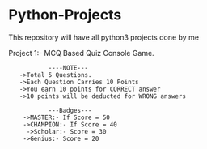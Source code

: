 # Python-Projects
This repository will have all python3 projects done by me

Project 1:- MCQ Based Quiz Console Game.
               
               
               
               ----NOTE---
       ->Total 5 Questions.
       ->Each Question Carries 10 Points
       ->You earn 10 points for CORRECT answer
       ->10 points will be deducted for WRONG answers

               ---Badges---
        ->MASTER:- If Score = 50
        ->CHAMPION:- If Score = 40
         ->Scholar:- Score = 30
        ->Genius:- Score = 20
